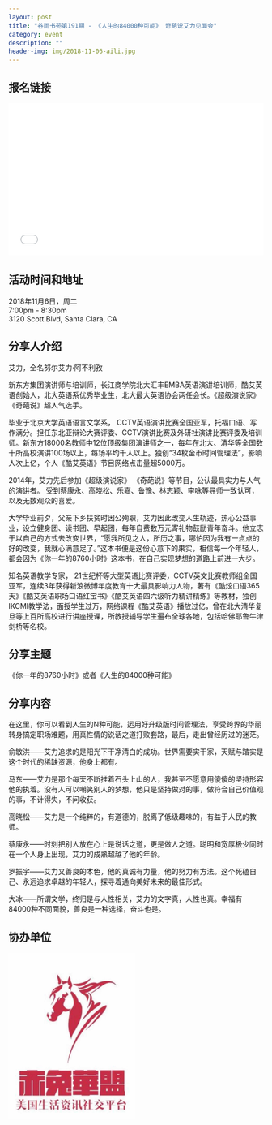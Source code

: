 ```yaml
---
layout: post
title: "谷雨书苑第191期 - 《人生的84000种可能》 奇葩说艾力见面会"
category: event
description: ""
header-img: img/2018-11-06-aili.jpg
---
```


## 报名链接
<div style="width:100%; text-align:left;" ><iframe src="//eventbrite.com/tickets-external?eid=51736080008&ref=etckt" frameborder="0" height="300" width="100%" vspace="0" hspace="0" marginheight="5" marginwidth="5" scrolling="auto" allowtransparency="true"></iframe></div>

## 活动时间和地址
2018年11月6日，周二  
7:00pm - 8:30pm  
3120 Scott Blvd, Santa Clara, CA

## 分享人介绍  
艾力，全名努尔艾力·阿不利孜

新东方集团演讲师与培训师，长江商学院北大汇丰EMBA英语演讲培训师，酷艾英语创始人，北大英语系优秀毕业生，北大最大英语协会两任会长。《超级演说家》 《奇葩说》超人气选手。

毕业于北京大学英语语言文学系， CCTV英语演讲比赛全国亚军，托福口语、写作满分。担任东北亚辩论大赛评委、CCTV演讲比赛及外研社演讲比赛评委及培训师。新东方18000名教师中12位顶级集团演讲师之一，每年在北大、清华等全国数十所高校演讲100场以上，每场平均千人以上。独创“34枚金币时间管理法”，影响人次上亿，个人《酷艾英语》节目网络点击量超5000万。

2014年，艾力先后参加《超级演说家》 《奇葩说》等节目，公认最具实力与人气的演讲者。 受到蔡康永、高晓松、乐嘉、鲁豫、林志颖、李咏等导师一致认可，以及无数观众的喜爱。

大学毕业前夕，父亲下乡扶贫时因公殉职，艾力因此改变人生轨迹，热心公益事业，设立健身团、读书团、早起团，每年自费数万元寄礼物鼓励青年奋斗。他立志于以自己的方式去改变世界，“愿我所见之人，所历之事，哪怕因为我有一点点的好的改变，我就心满意足了。”这本书便是这份心意下的果实，相信每一个年轻人，都会因为《你一年的8760小时》这本书，在自己实现梦想的道路上前进一大步。

知名英语教学专家， 21世纪杯等大型英语比赛评委，CCTV英文比赛教师组全国亚军，连续3年获得新浪微博年度教育十大最具影响力人物，著有《酷炫口语365天》《酷艾英语职场口语红宝书》《酷艾英语四六级听力精讲精练》等教材，独创IKCMI教学法，面授学生过万，网络课程《酷艾英语》播放过亿，曾在北大清华复旦等上百所高校进行讲座授课，所教授辅导学生遍布全球各地，包括哈佛耶鲁牛津剑桥等名校。

## 分享主题
《你一年的8760小时》或者《人生的84000种可能》

## 分享内容 

在这里，你可以看到人生的N种可能，运用好升级版时间管理法，享受跨界的华丽转身搞定职场难题，用真性情的说话之道打败套路，最后，走出曾经历过的迷茫。

俞敏洪——艾力追求的是阳光下干净清白的成功。世界需要实干家，天赋与踏实是这个时代的稀缺资源，他身上都有。

马东——艾力是那个每天不断推着石头上山的人，我甚至不愿意用傻傻的坚持形容他的执着。没有人可以嘲笑别人的梦想，他只是坚持做对的事，做符合自己价值观的事，不计得失，不问收获。

高晓松——艾力是一个纯粹的，有道德的，脱离了低级趣味的，有益于人民的教师。

蔡康永——时刻把别人放在心上是说话之道，更是做人之道。聪明和宽厚极少同时在一个人身上出现，艾力的成熟超越了他的年龄。

罗振宇——艾力又善良的本色，他的真诚有力量，他的努力有方法。这个死磕自己、永远追求卓越的年轻人，探寻着通向美好未来的最佳形式。

大冰——所谓文学，终归是与人性相关，艾力的文字真，人性也真。幸福有84000种不同面貌，善良是一种选择，奋斗也是。

## 协办单位

<img src="/img/2018-11-06-chitu.jpg" alt="image" width="250"/>


